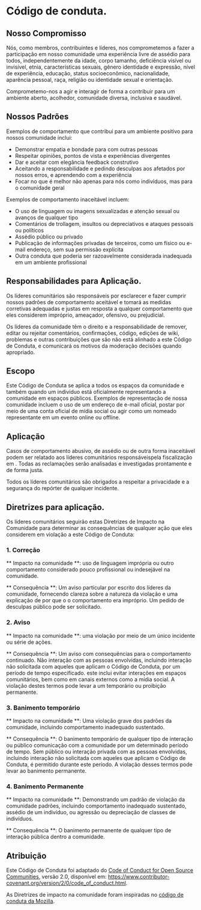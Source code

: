 # Código de conduta.

## Nosso Compromisso

Nós, como membros, contribuintes e líderes, nos comprometemos a fazer a participação em nosso
comunidade uma experiência livre de assédio para todos, independentemente da idade, corpo
tamanho, deficiência visível ou invisível, etnia, características sexuais, gênero
identidade e expressão, nível de experiência, educação, status socioeconômico,
nacionalidade, aparência pessoal, raça, religião ou identidade sexual
e orientação.

Comprometemo-nos a agir e interagir de forma a contribuir para um ambiente aberto, acolhedor,
comunidade diversa, inclusiva e saudável.

## Nossos Padrões

Exemplos de comportamento que contribui para um ambiente positivo para nossos
comunidade inclui:

* Demonstrar empatia e bondade para com outras pessoas
* Respeitar opiniões, pontos de vista e experiências divergentes
* Dar e aceitar com elegância feedback construtivo
* Aceitando a responsabilidade e pedindo desculpas aos afetados por nossos erros,
  e aprendendo com a experiência
* Focar no que é melhor não apenas para nós como indivíduos, mas para o
  comunidade geral

Exemplos de comportamento inaceitável incluem:

* O uso de linguagem ou imagens sexualizadas e atenção sexual ou
  avanços de qualquer tipo
* Comentários de trollagem, insultos ou depreciativos e ataques pessoais ou políticos
* Assédio público ou privado
* Publicação de informações privadas de terceiros, como um físico ou e-mail
  endereço, sem sua permissão explícita
* Outra conduta que poderia ser razoavelmente considerada inadequada em um
  ambiente profissional

## Responsabilidades para Aplicação.

Os líderes comunitários são responsáveis ​​por esclarecer e fazer cumprir nossos padrões de
comportamento aceitável e tomará as medidas corretivas adequadas e justas em
resposta a qualquer comportamento que eles considerem impróprio, ameaçador, ofensivo,
ou prejudicial.

Os líderes da comunidade têm o direito e a responsabilidade de remover, editar ou rejeitar
comentários, confirmações, código, edições de wiki, problemas e outras contribuições que são
não está alinhado a este Código de Conduta, e comunicará os motivos da moderação
decisões quando apropriado.

## Escopo

Este Código de Conduta se aplica a todos os espaços da comunidade e também quando
um indivíduo está oficialmente representando a comunidade em espaços públicos.
Exemplos de representação de nossa comunidade incluem o uso de um endereço de e-mail oficial,
postar por meio de uma conta oficial de mídia social ou agir como um nomeado
representante em um evento online ou offline.

## Aplicação

Casos de comportamento abusivo, de assédio ou de outra forma inaceitável podem ser
relatado aos líderes comunitários responsáveis ​​pela fiscalização em
.
Todas as reclamações serão analisadas e investigadas prontamente e de forma justa.

Todos os líderes comunitários são obrigados a respeitar a privacidade e a segurança do
repórter de qualquer incidente.

## Diretrizes para aplicação.

Os líderes comunitários seguirão estas Diretrizes de Impacto na Comunidade para determinar
as consequências de qualquer ação que eles considerem em violação a este Código de Conduta:

### 1. Correção

** Impacto na comunidade **: uso de linguagem imprópria ou outro comportamento considerado
pouco profissional ou indesejável na comunidade.

** Consequência **: Um aviso particular por escrito dos líderes da comunidade, fornecendo
clareza sobre a natureza da violação e uma explicação de por que o
o comportamento era impróprio. Um pedido de desculpas público pode ser solicitado.

### 2. Aviso

** Impacto na comunidade **: uma violação por meio de um único incidente ou série
de ações.

** Consequência **: Um aviso com consequências para o comportamento continuado. Não
interação com as pessoas envolvidas, incluindo interação não solicitada com
aqueles que aplicam o Código de Conduta, por um período de tempo especificado. este
inclui evitar interações em espaços comunitários, bem como em canais externos
como a mídia social. A violação destes termos pode levar a um temporário ou
proibição permanente.

### 3. Banimento temporário

** Impacto na comunidade **: Uma violação grave dos padrões da comunidade, incluindo
comportamento inadequado sustentado.

** Consequência **: O banimento temporário de qualquer tipo de interação ou público
comunicação com a comunidade por um determinado período de tempo. Sem público ou
interação privada com as pessoas envolvidas, incluindo interação não solicitada
com aqueles que aplicam o Código de Conduta, é permitido durante este período.
A violação desses termos pode levar ao banimento permanente.

### 4. Banimento Permanente

** Impacto na comunidade **: Demonstrando um padrão de violação da comunidade
padrões, incluindo comportamento inadequado sustentado, assédio de um
indivíduo, ou agressão ou depreciação de classes de indivíduos.

** Consequência **: O banimento permanente de qualquer tipo de interação pública dentro
a comunidade.

## Atribuição

Este Código de Conduta foi adaptado do [Code of Conduct for Open Source Communities](https://www.contributor-covenant.org/),
versão 2.0, disponível em: https://www.contributor-covenant.org/version/2/0/code_of_conduct.html.

As Diretrizes de impacto na comunidade foram inspiradas no [código de conduta da Mozilla](https://github.com/mozilla/diversity).
